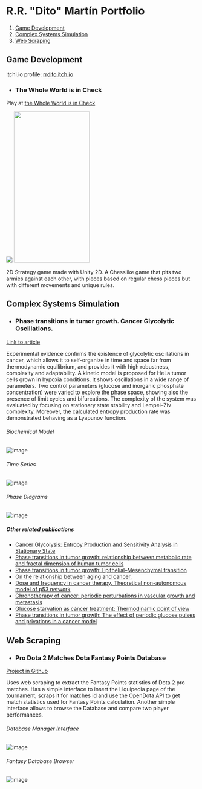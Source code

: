 # R.R. "Dito" Martín Portfolio

1. [Game Development](#game-dev)
2. [Complex Systems Simulation](#complex-systems)
3. [Web Scraping](#web-scraping)

## Game Development <a name="game-dev"></a>

itchi.io profile:    [rrdito.itch.io](https://rrdito.itch.io)

- ### The Whole World is in Check

Play at [the Whole World is in Check](https://rrdito.itch.io/whole-world-check)

![](https://user-images.githubusercontent.com/100057221/206401412-e6169b54-3742-448f-93d6-7525a8019a26.gif)
<img src="https://user-images.githubusercontent.com/..." data-canonical-src="[https://gyazo.com/eb5c5741b6a9a16c692170a41a49c858.png](https://user-images.githubusercontent.com/100057221/206401412-e6169b54-3742-448f-93d6-7525a8019a26.gif)" width="200" height="400" />

2D Strategy game made with Unity 2D. A Chesslike game that pits two armies against each other, with pieces based on regular chess pieces but with different movements and unique rules.


## Complex Systems Simulation <a name="complex-systems"></a>

- ### Phase transitions in tumor growth. Cancer Glycolytic Oscillations.

[Link to article](https://www.sciencedirect.com/science/article/abs/pii/S0378437117306404) 

Experimental evidence confirms the existence of glycolytic oscillations in cancer, which allows it to self-organize in time and space far from thermodynamic equilibrium, and provides it with high robustness, complexity and adaptability. A kinetic model is proposed for HeLa tumor cells grown in hypoxia conditions. It shows oscillations in a wide range of parameters. Two control parameters (glucose and inorganic phosphate concentration) were varied to explore the phase space, showing also the presence of limit cycles and bifurcations. The complexity of the system was evaluated by focusing on stationary state stability and Lempel–Ziv complexity. Moreover, the calculated entropy production rate was demonstrated behaving as a Lyapunov function.

###### Biochemical Model
![image](https://user-images.githubusercontent.com/100057221/206404148-3eaaab3f-6f0e-4db7-add7-97e0a3f304b0.png)

###### Time Series
![image](https://user-images.githubusercontent.com/100057221/206404511-33bea0d7-bcf4-4127-931c-473120193ca2.png)

###### Phase Diagrams
![image](https://user-images.githubusercontent.com/100057221/206404807-aeb1da87-9982-482d-87f5-0d385a78a3a8.png)

##### Other related publications
- [Cancer Glycolysis: Entropy Production and Sensitivity Analysis in Stationary State](http://adenocarcinoma.imedpub.com/cancer-glycolysis-i-entropy-production-and-sensitivity-analysis-in-stationary-state.php?aid=8968)
- [Phase transitions in tumor growth: relationship between metabolic rate and fractal dimension of human tumor cells](http://dx.doi.org/10.1016/j.physa.2016.12.089)
- [Phase transitions in tumor growth: Epithelial–Mesenchymal transition](https://doi.org/10.1016/j.physa.2018.01.040)
- [On the relationship between aging and cancer.](https://doi.org/10.15406/mojgg.2018.03.00103)
- [Dose and frequency in cancer therapy. Theoretical non-autonomous model of p53 network](https://doi.org/10.1080/09291016.2018.1465697)
- [Chronotherapy of cancer: periodic perturbations in vascular growth and metastasis](https://doi.org/10.1080/09291016.2018.1465698)
- [Glucose starvation as cáncer treatment: Thermodinamic point of view](https://doi.org/10.15761/ICST.1000276)
- [Phase transitions in tumor growth: The effect of periodic glucose pulses and privations in a cancer model](https://doi.org/10.15761/ICST.1000301)



## Web Scraping <a name="web-scraping"></a>

- ### Pro Dota 2 Matches Dota Fantasy Points Database

[Project in Github](https://github.com/RRDito/Dota-Fantasy-Database)

Uses web scraping to extract the Fantasy Points statistics of Dota 2 pro matches. Has a simple interface to insert the Liquipedia page of the tournament, scraps it for matches id and use the OpenDota API to get match statistics used for Fantasy Points calculation. Another simple interface allows to browse the Database and compare two player performances.

###### Database Manager Interface
![image](https://user-images.githubusercontent.com/100057221/206409045-4da43b27-e41f-4e4d-b7a9-32abddbd2c26.png)

###### Fantasy Database Browser
![image](https://user-images.githubusercontent.com/100057221/206409573-49a5e18a-2184-4f3e-bf82-b30eb27c736c.png)



